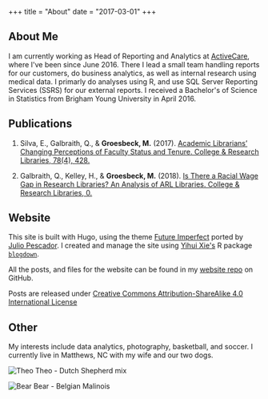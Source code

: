 +++
title = "About"
date = "2017-03-01"
+++

## About Me

I am currently working as Head of Reporting and Analytics at [ActiveCare](http://www.activecare.com/), where I've been since June 2016. There I lead a small team handling reports for our customers, do business analytics, as well as internal research using medical data. I primarly do analyses using R, and use SQL Server Reporting Services (SSRS) for our external reports. I received a Bachelor's of Science in Statistics from Brigham Young University in April 2016. 

## Publications

1. Silva, E., Galbraith, Q., & **Groesbeck, M.** (2017). [Academic Librarians’ Changing Perceptions of Faculty Status and Tenure. College & Research Libraries, 78(4), 428.](http://crl.acrl.org/index.php/crl/article/view/16639/18085) 

2. Galbraith, Q., Kelley, H., & **Groesbeck, M.** (2018). [Is There a Racial Wage Gap in Research Libraries? An Analysis of ARL Libraries. College & Research Libraries, 0.](https://crl.acrl.org/index.php/crl/article/view/16851)

## Website

This site is built with Hugo, using the theme [Future Imperfect](http://themes.gohugo.io/future-imperfect/) ported by [Julio Pescador](https://github.com/jpescador). I created and manage the site using [Yihui Xie's](https://yihui.name/) R package [`blogdown`](https://bookdown.org/yihui/blogdown/).

All the posts, and files for the website can be found in my [website repo](https://github.com/mdgbeck/website) on GitHub.

Posts are released under [Creative Commons Attribution-ShareAlike 4.0 International License](https://creativecommons.org/licenses/by-sa/4.0/)

## Other

My interests include data analytics, photography, basketball, and soccer. I currently live in Matthews, NC with my wife and our two dogs.

![Theo](/img/main/theo.jpg)
Theo - Dutch Shepherd mix


![Bear](/img/main/bear.jpg)
Bear - Belgian Malinois